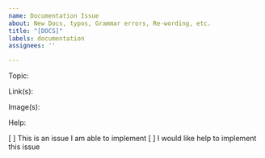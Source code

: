```yaml
---
name: Documentation Issue
about: New Docs, typos, Grammar errors, Re-wording, etc.
title: "[DOCS]"
labels: documentation
assignees: ''

---
```


Topic:

<!-- Please describe the documentation issue that you have found, along with relevant context and reasoning for changes -->

Link(s):
<!-- Please provide a link to any files mentioned in the issue here -->

Image(s):
<!-- Please provide images related to the issue here, if any -->

Help:
<!-- Please let us know if you need any help on the issue by clicking the checkboxes below, one of our stewards will be happy to help you -->
[ ] This is an issue I am able to implement
[ ] I would like help to implement this issue
